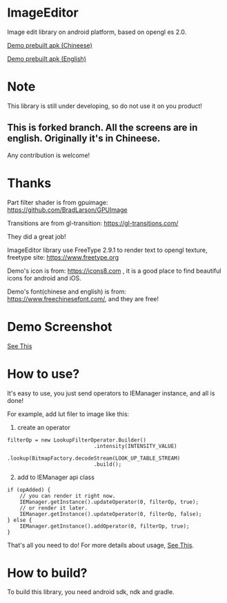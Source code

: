 # ImageEditor
Image edit library on android platform, based on opengl es 2.0.

[Demo prebuilt apk (Chineese)](https://github.com/CreateChance/ImageEditor/raw/master/bin/ImageEditorDemoChineese.apk)

[Demo prebuilt apk (English)](https://github.com/CreateChance/ImageEditor/raw/master/bin/ImageEditorDemoEnglish.apk)

# Note
This library is still under developing, so do not use it on you product! 
## This is forked branch. All the screens are in english. Originally it's in Chineese.

Any contribution is welcome!
# Thanks
Part filter shader is from gpuimage: https://github.com/BradLarson/GPUImage

Transitions are from gl-transition: https://gl-transitions.com/

They did a great job!

ImageEditor library use FreeType 2.9.1 to render text to opengl texture, freetype site: https://www.freetype.org

Demo's icon is from: https://icons8.com , it is a good place to find beautiful icons for android and iOS.

Demo's font(chinese and english) is from: https://www.freechinesefont.com/, and they are free!

# Demo Screenshot

[See This](https://github.com/CreateChance/ImageEditor/wiki/ScreenShot)

# How to use?
It's easy to use, you just send operators to IEManager instance, and all is done!

For example, add lut filer to image like this:
1. create an operator
```
filterOp = new LookupFilterOperator.Builder()
                            .intensity(INTENSITY_VALUE)
                            .lookup(BitmapFactory.decodeStream(LOOK_UP_TABLE_STREAM)
                            .build();
```
2. add to IEManager api class
```
if (opAdded) {
    // you can render it right now.
    IEManager.getInstance().updateOperator(0, filterOp, true);
    // or render it later.
    IEManager.getInstance().updateOperator(0, filterOp, false);
} else {
    IEManager.getInstance().addOperator(0, filterOp, true);
}
```
That's all you need to do!
For more details about usage, [See This](https://github.com/CreateChance/ImageEditor/wiki/Helper).
# How to build?
To build this library, you need android sdk, ndk and gradle.
